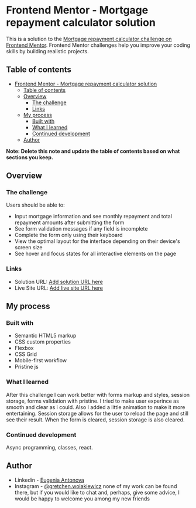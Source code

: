 # Frontend Mentor - Mortgage repayment calculator solution

This is a solution to the [Mortgage repayment calculator challenge on Frontend Mentor](https://www.frontendmentor.io/challenges/mortgage-repayment-calculator-Galx1LXK73). Frontend Mentor challenges help you improve your coding skills by building realistic projects. 

## Table of contents

- [Frontend Mentor - Mortgage repayment calculator solution](#frontend-mentor---mortgage-repayment-calculator-solution)
  - [Table of contents](#table-of-contents)
  - [Overview](#overview)
    - [The challenge](#the-challenge)
    - [Links](#links)
  - [My process](#my-process)
    - [Built with](#built-with)
    - [What I learned](#what-i-learned)
    - [Continued development](#continued-development)
  - [Author](#author)

**Note: Delete this note and update the table of contents based on what sections you keep.**

## Overview

### The challenge

Users should be able to:

- Input mortgage information and see monthly repayment and total repayment amounts after submitting the form
- See form validation messages if any field is incomplete
- Complete the form only using their keyboard
- View the optimal layout for the interface depending on their device's screen size
- See hover and focus states for all interactive elements on the page

### Links

- Solution URL: [Add solution URL here](https://your-solution-url.com)
- Live Site URL: [Add live site URL here](https://eugeniaantonova.github.io/mortgage-repayment-calculator-main/)

## My process

### Built with

- Semantic HTML5 markup
- CSS custom properties
- Flexbox
- CSS Grid
- Mobile-first workflow
- Pristine js

### What I learned

After this challenge I can work better with forms markup and styles, session storage, forms validation with pristine. I tried to make user experince as smooth and clear as i could. Also I added a little animation to make it more entertaining. Session storage allows for the user to reload the page and still see their result. When the form is cleared, session storage is also cleared.

### Continued development

Async programming, classes, react.

## Author

- Linkedin - [Eugenia Antonova](https://www.linkedin.com/in/eugenia-antonova-7b4511276/)
- Instagram - [@gretchen.wolakiewicz](https://instagram.com/gretchen.wolakiewicz)
none of my work can be found there, but if you would like to chat and, perhaps, give some advice, I would be happy to welcome you among my new friends
